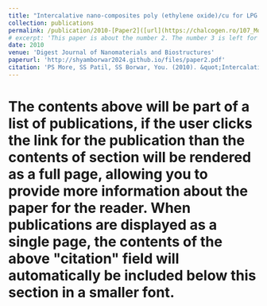 ```yaml
---
title: "Intercalative nano-composites poly (ethylene oxide)/cu for LPG sensing application"
collection: publications
permalink: /publication/2010-[Paper2]([url](https://chalcogen.ro/107_More.pdf))
# excerpt: 'This paper is about the number 2. The number 3 is left for future work.'
date: 2010
venue: 'Digest Journal of Nanomaterials and Biostructures'
paperurl: 'http://shyamborwar2024.github.io/files/paper2.pdf'
citation: 'PS More, SS Patil, SS Borwar, You. (2010). &quot;Intercalative nano-composites poly (ethylene oxide)/cu for LPG sensing application.&quot; <i>Digest Journal of Nanomaterials and Biostructures</i>. 1(2).'
---
```


# The contents above will be part of a list of publications, if the user clicks the link for the publication than the contents of section will be rendered as a full page, allowing you to provide more information about the paper for the reader. When publications are displayed as a single page, the contents of the above "citation" field will automatically be included below this section in a smaller font.
